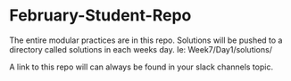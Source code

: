 # February-Student-Repo


The entire modular practices are in this repo. Solutions will be pushed to a directory called solutions in each weeks day. Ie: Week7/Day1/solutions/

A link to this repo will can always be found in your slack channels topic.